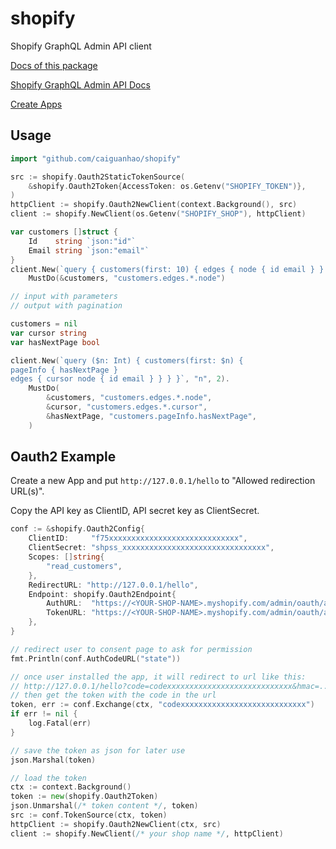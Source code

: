# shopify

Shopify GraphQL Admin API client

[Docs of this package](https://pkg.go.dev/github.com/caiguanhao/shopify)

[Shopify GraphQL Admin API Docs](https://shopify.dev/api/admin-graphql)

[Create Apps](https://partners.shopify.com/)

## Usage

```go
import "github.com/caiguanhao/shopify"

src := shopify.Oauth2StaticTokenSource(
	&shopify.Oauth2Token{AccessToken: os.Getenv("SHOPIFY_TOKEN")},
)
httpClient := shopify.Oauth2NewClient(context.Background(), src)
client := shopify.NewClient(os.Getenv("SHOPIFY_SHOP"), httpClient)

var customers []struct {
	Id    string `json:"id"`
	Email string `json:"email"`
}
client.New(`query { customers(first: 10) { edges { node { id email } } } }`).
	MustDo(&customers, "customers.edges.*.node")

// input with parameters
// output with pagination

customers = nil
var cursor string
var hasNextPage bool

client.New(`query ($n: Int) { customers(first: $n) {
pageInfo { hasNextPage }
edges { cursor node { id email } } } }`, "n", 2).
	MustDo(
		&customers, "customers.edges.*.node",
		&cursor, "customers.edges.*.cursor",
		&hasNextPage, "customers.pageInfo.hasNextPage",
	)
```

## Oauth2 Example

Create a new App and put `http://127.0.0.1/hello` to "Allowed redirection URL(s)".

Copy the API key as ClientID, API secret key as ClientSecret.

```go
conf := &shopify.Oauth2Config{
	ClientID:     "f75xxxxxxxxxxxxxxxxxxxxxxxxxxxxx",
	ClientSecret: "shpss_xxxxxxxxxxxxxxxxxxxxxxxxxxxxxxxx",
	Scopes: []string{
		"read_customers",
	},
	RedirectURL: "http://127.0.0.1/hello",
	Endpoint: shopify.Oauth2Endpoint{
		AuthURL:  "https://<YOUR-SHOP-NAME>.myshopify.com/admin/oauth/authorize",
		TokenURL: "https://<YOUR-SHOP-NAME>.myshopify.com/admin/oauth/access_token",
	},
}

// redirect user to consent page to ask for permission
fmt.Println(conf.AuthCodeURL("state"))

// once user installed the app, it will redirect to url like this:
// http://127.0.0.1/hello?code=codexxxxxxxxxxxxxxxxxxxxxxxxxxxx&hmac=...
// then get the token with the code in the url
token, err := conf.Exchange(ctx, "codexxxxxxxxxxxxxxxxxxxxxxxxxxxx")
if err != nil {
	log.Fatal(err)
}

// save the token as json for later use
json.Marshal(token)

// load the token
ctx := context.Background()
token := new(shopify.Oauth2Token)
json.Unmarshal(/* token content */, token)
src := conf.TokenSource(ctx, token)
httpClient := shopify.Oauth2NewClient(ctx, src)
client := shopify.NewClient(/* your shop name */, httpClient)
```
